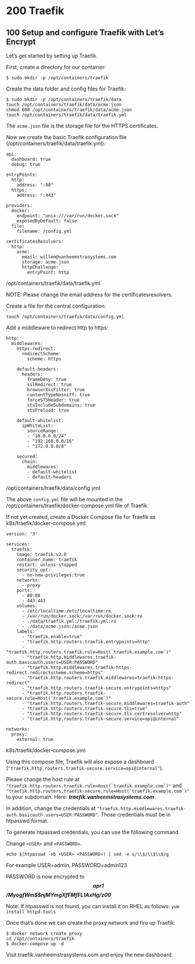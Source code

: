# 200 Traefik

## 100 Setup and configure Traefik with Let’s Encrypt

Let’s get started by setting up Traefik.

First, create a directory for our container:

```
$ sudo mkdir -p /opt/containers/traefik
```

Create the data folder and config files for Traefik:

```
$ sudo mkdir -p /opt/containers/traefik/data
touch /opt/containers/traefik/data/acme.json
chmod 600 /opt/containers/traefik/data/acme.json
touch /opt/containers/traefik/data/traefik.yml
```

The ```acme.json``` file is the storage file for the HTTPS certificates.

Now we create the basic Traefik configuration file (/opt/containers/traefik/data/traefik.yml):

```
api:
  dashboard: true
  debug: true

entryPoints:
  http:
    address: ":80"
  https:
    address: ":443"

providers:
  docker:
    endpoint: "unix:///var/run/docker.sock"
    exposedByDefault: false
  file:
    filename: /config.yml
    
certificatesResolvers:
  http:
    acme:
      email: willem@vanheemstrasystems.com
      storage: acme.json
      httpChallenge:
        entryPoint: http
```

/opt/containers/traefik/data/traefik.yml

NOTE: Please change the email address for the certificatesresolvers.

Create a file for the central configuration:

```
touch /opt/containers/traefik/data/config.yml
```

Add a middleware to redirect http to https:

```
http:
  middlewares:
    https-redirect:
      redirectScheme:
        scheme: https

    default-headers:
      headers:
        frameDeny: true
        sslRedirect: true
        browserXssFilter: true
        contentTypeNosniff: true
        forceSTSHeader: true
        stsIncludeSubdomains: true
        stsPreload: true

    default-whitelist:
      ipWhiteList:
        sourceRange:
        - "10.0.0.0/24"
        - "192.168.0.0/16"
        - "172.0.0.0/8"

    secured:
      chain:
        middlewares:
        - default-whitelist
        - default-headers
```
/opt/containers/traefik/data/config.yml

The above ```config.yml``` file will be mounted in the /opt/containers/traefik/docker-compose.yml file of Traefik.

If not yet created, create a Docker Compose file for Traefik as k8s/traefik/docker-compose.yml:

```
version: '3'

services:
  traefik:
    image: traefik:v2.0
    container_name: traefik
    restart: unless-stopped
    security_opt:
      - no-new-privileges:true
    networks:
      - proxy
    ports:
      - 80:80
      - 443:443
    volumes:
      - /etc/localtime:/etc/localtime:ro
      - /var/run/docker.sock:/var/run/docker.sock:ro
      - ./data/traefik.yml:/traefik.yml:ro
      - ./data/acme.json:/acme.json
    labels:
      - "traefik.enable=true"
      - "traefik.http.routers.traefik.entrypoints=http"
      - "traefik.http.routers.traefik.rule=Host(`traefik.example.com`)"
      - "traefik.http.middlewares.traefik-auth.basicauth.users=USER:PASSWORD"
      - "traefik.http.middlewares.traefik-https-redirect.redirectscheme.scheme=https"
      - "traefik.http.routers.traefik.middlewares=traefik-https-redirect"
      - "traefik.http.routers.traefik-secure.entrypoints=https"
      - "traefik.http.routers.traefik-secure.rule=Host(`traefik.example.com`)"
      - "traefik.http.routers.traefik-secure.middlewares=traefik-auth"
      - "traefik.http.routers.traefik-secure.tls=true"
      - "traefik.http.routers.traefik-secure.tls.certresolver=http"
      - "traefik.http.routers.traefik-secure.service=api@internal"

networks:
  proxy:
    external: true
```
k8s/traefik/docker-compose.yml

Using this compose file, Traefik will also expose a dashboard (```"traefik.http.routers.traefik-secure.service=api@internal"```). 

Please change the host rule at ```"traefik.http.routers.traefik.rule=Host(`traefik.example.com`)"``` and ```"traefik.http.routers.traefik-secure.rule=Host(`traefik.example.com`)"``` to your subdomain. Here: ***traefik.vanheemstrasystems.com***

In addition, change the credentials at ```"traefik.http.middlewares.traefik-auth.basicauth.users=USER:PASSWORD"```. Those credentials must be in htpasswd format.

To generate htpasswd credentials, you can use the following command. 

Change ```<USER>``` and ```<PASSWORD>```.
                             
```
echo $(htpasswd -nb <USER> <PASSWORD>) | sed -e s/\\$/\\$\\$/g                             
```

For example USER=admin, PASSWORD=admin123

PASSWORD is now encrypted to ***$$apr1$$/MyogfWm$$njMYmgXfFMfFL1AxHg/z00***

Note: If htpasswd is not found, you can install it on RHEL as follows: ```yum install httpd-tools```

Once that’s done we can create the proxy network and fire up Traefik:

```
$ docker network create proxy
cd /opt/containers/traefik
$ docker-compose up -d
```

Visit traefik.vanheemstrasystems.com and enjoy the new dashboard.
